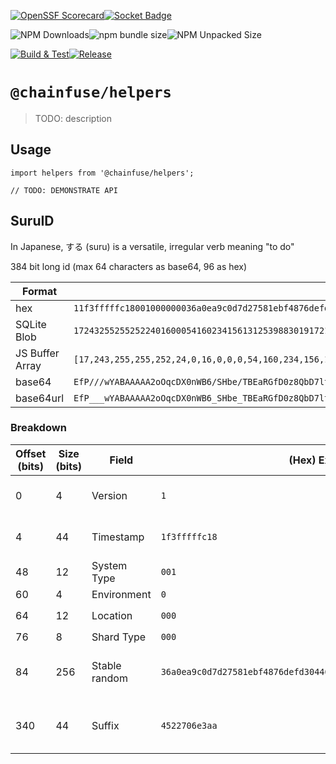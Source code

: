 [![OpenSSF Scorecard](https://api.securityscorecards.dev/projects/github.com/ChainFuse/packages/badge)](https://securityscorecards.dev/viewer/?uri=github.com/ChainFuse/packages)[![Socket Badge](https://socket.dev/api/badge/npm/package/@chainfuse/helpers)](https://socket.dev/npm/package/@chainfuse/helpers)

![NPM Downloads](https://img.shields.io/npm/dw/@chainfuse/helpers)![npm bundle size](https://img.shields.io/bundlephobia/min/@chainfuse/helpers)![NPM Unpacked Size](https://img.shields.io/npm/unpacked-size/@chainfuse/helpers)

[![Build & Test](https://github.com/ChainFuse/packages/actions/workflows/test.yml/badge.svg)](https://github.com/ChainFuse/packages/actions/workflows/test.yml)[![Release](https://github.com/ChainFuse/packages/actions/workflows/changeset-release.yml/badge.svg)](https://github.com/ChainFuse/packages/actions/workflows/changeset-release.yml)

# `@chainfuse/helpers`

> TODO: description

## Usage

```
import helpers from '@chainfuse/helpers';

// TODO: DEMONSTRATE API
```

## SuruID

In Japanese, する (suru) is a versatile, irregular verb meaning "to do"

384 bit long id (max 64 characters as base64, 96 as hex)

| Format          | Example                                                                                                                                                                 |
| --------------- | ----------------------------------------------------------------------------------------------------------------------------------------------------------------------- |
| hex             | `11f3fffffc18001000000036a0ea9c0d7d27581ebf4876defd304469119f0f4cfc41b0fb96d6b1e18900ec4522706e3aa`                                                                     |
| SQLite Blob     | `17243255255252240160005416023415613125398830191721182222534868105171591576252651762511502141772251370236693411211058`                                                  |
| JS Buffer Array | `[17,243,255,255,252,24,0,16,0,0,0,54,160,234,156,13,125,39,88,30,191,72,118,222,253,48,68,105,17,159,15,76,252,65,176,251,150,214,177,225,137,0,236,69,34,112,110,58]` |
| base64          | `EfP///wYABAAAAA2oOqcDX0nWB6/SHbe/TBEaRGfD0z8QbD7ltax4YkA7EUicG46`                                                                                                      |
| base64url       | `EfP___wYABAAAAA2oOqcDX0nWB6_SHbe_TBEaRGfD0z8QbD7ltax4YkA7EUicG46`                                                                                                      |

### Breakdown

| Offset (bits) | Size (bits) | Field         | (Hex) Example                                                      | Notes                                                                |
| ------------- | ----------- | ------------- | ------------------------------------------------------------------ | -------------------------------------------------------------------- |
| 0             | 4           | Version       | `1`                                                                | Masked into timestamp's top nibble                                   |
| 4             | 44          | Timestamp     | `1f3fffffc18`                                                      | Lower 44 bits of 48bit epoch milliseconds                            |
| 48            | 12          | System Type   | `001`                                                              | TODO Enum                                                            |
| 60            | 4           | Environment   | `0`                                                                | TODO Enum                                                            |
| 64            | 12          | Location      | `000`                                                              | `DOCombinedLocations` TS Enum                                        |
| 76            | 8           | Shard Type    | `000`                                                              | `ShardType` TS Enum                                                  |
| 84            | 256         | Stable random | `36a0ea9c0d7d27581ebf4876defd304469119f0f4cfc41b0fb96d6b1e18900ec` | Stable per logical entity; correlates related IDs without DB lookups |
| 340           | 44          | Suffix        | `4522706e3aa`                                                      | Fresh entropy per ID to ensure uniqueness even if other fields match |
